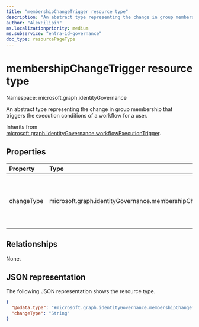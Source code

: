 ```yaml
---
title: "membershipChangeTrigger resource type"
description: "An abstract type representing the change in group membership that triggers the execution conditions of a workflow for a user."
author: "AlexFilipin"
ms.localizationpriority: medium
ms.subservice: "entra-id-governance"
doc_type: resourcePageType
---
```


# membershipChangeTrigger resource type

Namespace: microsoft.graph.identityGovernance

An abstract type representing the change in group membership that triggers the execution conditions of a workflow for a user.

Inherits from [microsoft.graph.identityGovernance.workflowExecutionTrigger](../resources/identitygovernance-workflowexecutiontrigger.md).

## Properties
|Property|Type|Description|
|:---|:---|:---|
|changeType|microsoft.graph.identityGovernance.membershipChangeType|Defines what change that happens to the workflow group to trigger the [workflowExecutionTrigger](../resources/identitygovernance-workflowexecutiontrigger.md). Possible values are: `add`, `remove`, `unknownFutureValue`.|

## Relationships
None.

## JSON representation
The following JSON representation shows the resource type.
<!-- {
  "blockType": "resource",
  "@odata.type": "microsoft.graph.identityGovernance.membershipChangeTrigger"
}
-->
``` json
{
  "@odata.type": "#microsoft.graph.identityGovernance.membershipChangeTrigger",
  "changeType": "String"
}
```
